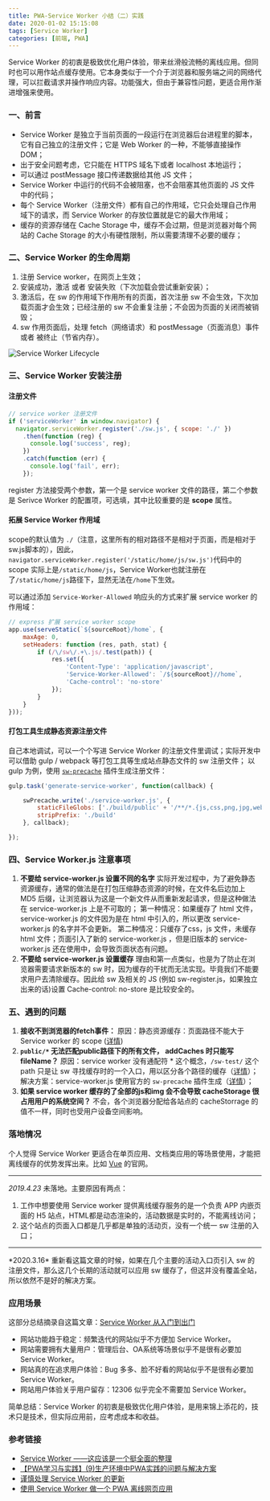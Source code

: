 ```yaml
---
title: PWA-Service Worker 小结（二）实践
date: 2020-01-02 15:15:08
tags: [Service Worker]
categories: [前端, PWA]
---
```

Service Worker 的初衷是极致优化用户体验，带来丝滑般流畅的离线应用。但同时也可以用作站点缓存使用。它本身类似于一个介于浏览器和服务端之间的网络代理，可以拦截请求并操作响应内容。功能强大，但由于兼容性问题，更适合用作渐进增强来使用。

<!--more-->

### 一、前言
* Service Worker 是独立于当前页面的一段运行在浏览器后台进程里的脚本，它有自己独立的注册文件；它是 Web Worker 的一种，不能够直接操作 DOM；
* 出于安全问题考虑，它只能在 HTTPS 域名下或者 localhost 本地运行；
* 可以通过 postMessage 接口传递数据给其他 JS 文件；
* Service Worker 中运行的代码不会被阻塞，也不会阻塞其他页面的 JS 文件中的代码；
* 每个 Service Worker（注册文件）都有自己的作用域，它只会处理自己作用域下的请求，而 Service Worker 的存放位置就是它的最大作用域；
* 缓存的资源存储在 Cache Storage 中，缓存不会过期，但是浏览器对每个网站的 Cache Storage 的大小有硬性限制，所以需要清理不必要的缓存；

### 二、Service Worker 的生命周期
1. 注册 Service worker，在网页上生效；
2. 安装成功，激活 或者 安装失败（下次加载会尝试重新安装）；
3. 激活后，在 sw 的作用域下作用所有的页面，首次注册 sw 不会生效，下次加载页面才会生效；已经注册的 sw 不会重复注册；不会因为页面的关闭而被销毁；
4. sw 作用页面后，处理 fetch（网络请求）和 postMessage（页面消息）事件 或者 被终止（节省内存）。

![](/Service-Worker-Lifecycle.png "Service Worker Lifecycle")

### 三、Service Worker 安装注册
#### 注册文件
````javascript
// service worker 注册文件
if ('serviceWorker' in window.navigator) {
  navigator.serviceWorker.register('./sw.js', { scope: './' })
    .then(function (reg) {
      console.log('success', reg);
    })
    .catch(function (err) {
      console.log('fail', err);
    });

````
register 方法接受两个参数，第一个是 service worker 文件的路径，第二个参数是 Serivce Worker 的配置项，可选填，其中比较重要的是 __scope__ 属性。

#### 拓展 Service Worker 作用域

scope的默认值为 `./`（注意，这里所有的相对路径不是相对于页面，而是相对于sw.js脚本的），因此，`navigator.serviceWorker.register('/static/home/js/sw.js')`代码中的 scope 实际上是`/static/home/js`，Service Worker也就注册在了`/static/home/js`路径下，显然无法在`/home`下生效。

可以通过添加 `Service-Worker-Allowed` 响应头的方式来扩展 service worker 的作用域：
````javascript
// express 扩展 service worker scope
app.use(serveStatic(`${sourceRoot}/home`, {
    maxAge: 0,
    setHeaders: function (res, path, stat) {
        if (/\/sw\/.+\.js/.test(path)) {
            res.set({
                'Content-Type': 'application/javascript',
                'Service-Worker-Allowed': `/${sourceRoot}//home`,
                'Cache-control': 'no-store'
            });
        }
    }
}));

````

#### 打包工具生成静态资源注册文件

自己本地调试，可以一个个写进 Service Worker 的注册文件里调试；实际开发中可以借助 gulp / webpack 等打包工具等生成站点静态文件的 sw 注册文件；
以 gulp 为例，使用 [`sw-precache`](https://github.com/GoogleChromeLabs/sw-precache) 插件生成注册文件：
````javascript
gulp.task('generate-service-worker', function(callback) {

    swPrecache.write('./service-worker.js', {
        staticFileGlobs: ['./build/public' + '/**/*.{js,css,png,jpg,webp,gif,svg,eot,ttf,woff}'],
        stripPrefix: './build'
    }, callback);

});
````

### 四、Service Worker.js 注意事项
1. __不要给 service-worker.js 设置不同的名字__
实际开发过程中，为了避免静态资源缓存，通常的做法是在打包压缩静态资源的时候，在文件名后边加上 MD5 后缀，让浏览器认为这是一个新文件从而重新发起请求，但是这种做法在 service-worker.js 上是不可取的；
第一种情况：如果缓存了 html 文件，service-worker.js 的文件因为是在 html 中引入的，所以更改 service-worker.js 的名字并不会更新。
第二种情况：只缓存了css，js 文件，未缓存 html 文件；页面引入了新的 service-worker.js ，但是旧版本的 service-worker.js 还在使用中，会导致页面状态有问题。
2. __不要给 service-worker.js 设置缓存__
理由和第一点类似，也是为了防止在浏览器需要请求新版本的 sw 时，因为缓存的干扰而无法实现。毕竟我们不能要求用户去清除缓存。因此给 sw 及相关的 JS (例如 sw-register.js，如果独立出来的话)设置 Cache-control: no-store 是比较安全的。

### 五、遇到的问题
1. __接收不到浏览器的fetch事件：__
原因：静态资源缓存：页面路径不能大于 Service worker 的 scope ([详情](https://juejin.im/post/5b06a7b3f265da0dd8567513#heading-8))
2. __`public/*` 无法匹配public路径下的所有文件， addCaches 时只能写fileName？__
原因：service worker 没有通配符 * 这个概念，`/sw-test/` 这个 path 只是让 sw 寻找缓存时的一个入口，用以区分各个路径的缓存（[详情](https://stackoverflow.com/questions/46830493/is-there-any-way-to-cache-all-files-of-defined-folder-path-in-service-worker)）；
解决方案：service-worker.js 使用官方的 `sw-precache` 插件生成（[详情](https://stackoverflow.com/questions/46208326/for-serviceworker-cache-addall-how-do-the-urls-work/46213137#46213137)）；
3. __如果 service worker 缓存的了全部的js和img 会不会导致 cacheStorage 很占用用户的系统空间？__
不会，各个浏览器分配给各站点的 cacheStorrage 的值不一样，同时也受用户设备空间影响。

### 落地情况
个人觉得 Service Worker 更适合在单页应用、文档类应用的等场景使用，才能把离线缓存的优势发挥出来。比如 [Vue](https://cn.vuejs.org/) 的官网。<hr/>
*2019.4.23*
未落地。主要原因有两点： 
1. 工作中想要使用 Service worker 提供离线缓存服务的是一个负责 APP 内嵌页面的 H5 站点，HTML都是动态渲染的，活动数据是实时的，不能离线访问；
2. 这个站点的页面入口都是几乎都是单独的活动页，没有一个统一 sw 注册的入口；

<hr/>
*2020.3.16*
重新看这篇文章的时候，如果在几个主要的活动入口页引入 sw 的注册文件，那么这几个长期的活动就可以应用 sw 缓存了，但这并没有覆盖全站，所以依然不是好的解决方案。

### 应用场景
这部分总结摘录自这篇文章：[Service Worker 从入门到出门](https://juejin.im/post/5d26aec1f265da1ba56b47ea#heading-6)

* 网站功能趋于稳定：频繁迭代的网站似乎不方便加 Service Worker。
* 网站需要拥有大量用户：管理后台、OA系统等场景似乎不是很有必要加 Service Worker。
* 网站真的在追求用户体验：Bug 多多、脸不好看的网站似乎不是很有必要加 Service Worker。
* 网站用户体验关乎用户留存：12306 似乎完全不需要加 Service Worker。
  
简单总结：Service Worker 的初衷是极致优化用户体验，是用来锦上添花的，技术只是技术，但实际应用前，应考虑成本和收益。

### 参考链接
* [Service Worker ——这应该是一个挺全面的整理](https://juejin.im/post/5b06a7b3f265da0dd8567513#heading-1)
* [【PWA学习与实践】(9)生产环境中PWA实践的问题与解决方案](https://www.jianshu.com/p/7eae75f46467)
* [谨慎处理 Service Worker 的更新](https://zhuanlan.zhihu.com/p/51118741)
* [使用 Service Worker 做一个 PWA 离线网页应用](https://www.sohu.com/a/197477344_463987)